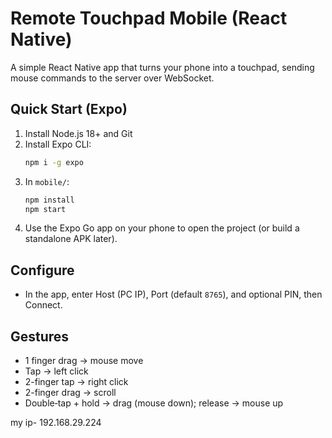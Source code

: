 # Remote Touchpad Mobile (React Native)

A simple React Native app that turns your phone into a touchpad, sending mouse commands to the server over WebSocket.

## Quick Start (Expo)
1. Install Node.js 18+ and Git
2. Install Expo CLI:
   ```bash
   npm i -g expo
   ```
3. In `mobile/`:
   ```bash
   npm install
   npm start
   ```
4. Use the Expo Go app on your phone to open the project (or build a standalone APK later).

## Configure
- In the app, enter Host (PC IP), Port (default `8765`), and optional PIN, then Connect.

## Gestures
- 1 finger drag → mouse move
- Tap → left click
- 2-finger tap → right click
- 2-finger drag → scroll
- Double‑tap + hold → drag (mouse down); release → mouse up

my ip- 192.168.29.224
